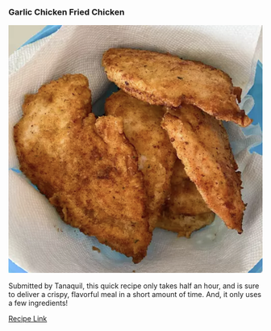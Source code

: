 ### Garlic Chicken Fried Chicken

![picture](/markdown/modules/nutrition/recipes/images/Garlic_chicken.png)

Submitted by Tanaquil, this quick recipe only takes half an hour, and is sure to deliver a crispy, flavorful meal in a short amount of time. And, it only uses a few ingredients!

[Recipe Link](https://www.allrecipes.com/recipe/86047/garlic-chicken-fried-chicken/)
